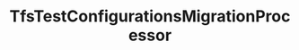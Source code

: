 ---
optionsClassName: TfsTestConfigurationsMigrationProcessorOptions
optionsClassFullName: MigrationTools.Processors.TfsTestConfigurationsMigrationProcessorOptions
configurationSamples:
- name: defaults
  order: 2
  description: 
  code: There are no defaults! Check the sample for options!
  sampleFor: MigrationTools.Processors.TfsTestConfigurationsMigrationProcessorOptions
- name: sample
  order: 1
  description: 
  code: There is no sample, but you can check the classic below for a general feel.
  sampleFor: MigrationTools.Processors.TfsTestConfigurationsMigrationProcessorOptions
- name: classic
  order: 3
  description: 
  code: >-
    {
      "$type": "TfsTestConfigurationsMigrationProcessorOptions",
      "Enabled": false,
      "SourceName": null,
      "TargetName": null
    }
  sampleFor: MigrationTools.Processors.TfsTestConfigurationsMigrationProcessorOptions
description: This processor can migrate `test configuration`. This should be run before `LinkMigrationConfig`.
className: TfsTestConfigurationsMigrationProcessor
typeName: Processors
architecture: 
options:
- parameterName: Enabled
  type: Boolean
  description: If set to `true` then the processor will run. Set to `false` and the processor will not run.
  defaultValue: missing XML code comments
- parameterName: SourceName
  type: String
  description: This is the `IEndpoint` that will be used as the source of the Migration. Can be null for a write only processor.
  defaultValue: missing XML code comments
- parameterName: TargetName
  type: String
  description: This is the `IEndpoint` that will be used as the Target of the Migration. Can be null for a read only processor.
  defaultValue: missing XML code comments
status: Beta
processingTarget: Suites & Plans
classFile: src/MigrationTools.Clients.TfsObjectModel/Processors/TfsTestConfigurationsMigrationProcessor.cs
optionsClassFile: src/MigrationTools.Clients.TfsObjectModel/Processors/TfsTestConfigurationsMigrationProcessorOptions.cs
notes:
  exists: false
  path: docs/Reference/Processors/TfsTestConfigurationsMigrationProcessor-notes.md
  markdown: ''

redirectFrom:
- /Reference/Processors/TfsTestConfigurationsMigrationProcessorOptions/
layout: reference
toc: true
permalink: /Reference/Processors/TfsTestConfigurationsMigrationProcessor/
title: TfsTestConfigurationsMigrationProcessor
categories:
- Processors
- 
topics:
- topic: notes
  path: docs/Reference/Processors/TfsTestConfigurationsMigrationProcessor-notes.md
  exists: false
  markdown: ''
- topic: introduction
  path: docs/Reference/Processors/TfsTestConfigurationsMigrationProcessor-introduction.md
  exists: false
  markdown: ''

---